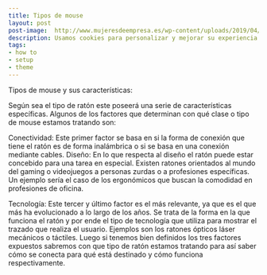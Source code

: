```yaml
---
title: Tipos de mouse
layout: post
post-image:  http://www.mujeresdeempresa.es/wp-content/uploads/2019/04/soporte-tecnico-con-inteligencia-artificial.jpg
description: Usamos cookies para personalizar y mejorar su experiencia en nuestro sitio, como se describe en la herramienta de consentimiento de cookies. Puede aceptar todas las cookies de nuestro sitio si hace clic en "Aceptar todo" o rechazar las cookies no esenciales si hace clic en "Rechazar todo"
tags:
- how to
- setup
- theme
---
```


Tipos de mouse y sus características:

Según sea el tipo de ratón este poseerá una serie de características específicas. Algunos de los factores que determinan con qué clase o tipo de mouse estamos tratando son:

Conectividad: Este primer factor se basa en si la forma de conexión que tiene el ratón es de forma inalámbrica o si se basa en una conexión mediante cables.
Diseño: En lo que respecta al diseño el ratón puede estar concebido para una tarea en especial. Existen ratones orientados al mundo del gaming o videojuegos a personas zurdas o a profesiones específicas. Un ejemplo sería el caso de los ergonómicos que buscan la comodidad en profesiones de oficina.

Tecnología: Este tercer y último factor es el más relevante, ya que es el que más ha evolucionado a lo largo de los años. Se trata de la forma en la que funciona el ratón y por ende el tipo de tecnología que utiliza para mostrar el trazado que realiza el usuario. Ejemplos son los ratones ópticos láser mecánicos o táctiles.
Luego si tenemos bien definidos los tres factores expuestos sabremos con que tipo de ratón estamos tratando para así saber cómo se conecta para qué está destinado y cómo funciona respectivamente.  

